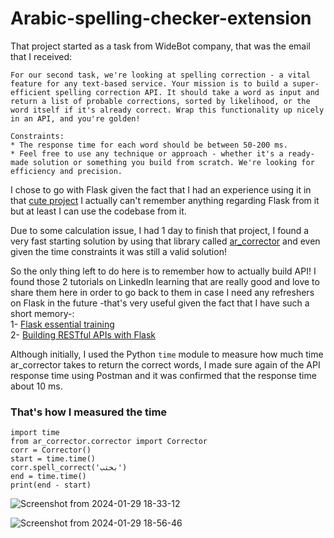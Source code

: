 # Arabic-spelling-checker-extension
That project started as a task from WideBot company, that was the email that I received:

```
For our second task, we're looking at spelling correction - a vital feature for any text-based service. Your mission is to build a super-efficient spelling correction API. It should take a word as input and return a list of probable corrections, sorted by likelihood, or the word itself if it's already correct. Wrap this functionality up nicely in an API, and you're golden!

Constraints:
* The response time for each word should be between 50-200 ms.
* Feel free to use any technique or approach - whether it's a ready-made solution or something you build from scratch. We're looking for efficiency and precision.
```

I chose to go with Flask given the fact that I had an experience using it in that [cute project](https://github.com/Aml-Hassan-Abd-El-hamid/cat-breeds-classification-website) I actually can't remember anything regarding Flask from it but at least I can use the codebase from it.

Due to some calculation issue, I had 1 day to finish that project, I found a very fast starting solution by using that library called [ar_corrector](https://github.com/basselkassem/ar_corrector) and even given the time constraints it was still a valid solution!

So the only thing left to do here is to remember how to actually build API! I found those 2 tutorials on LinkedIn learning that are really good and love to share them here in order to go back to them in case I need any refreshers on Flask in the future -that's very useful given the fact that I have such a short memory-:<br>
1- [Flask essential training](https://www.linkedin.com/learning/flask-essential-training)<br>
2- [Building RESTful APIs with Flask](https://www.linkedin.com/learning/building-restful-apis-with-flask)

Although initially, I used the Python `time` module to measure how much time ar_corrector takes to return the correct words, I made sure again of the API response time using Postman and it was confirmed that the response time about 10 ms.

### That's how I measured the time
```
import time
from ar_corrector.corrector import Corrector
corr = Corrector()
start = time.time()
corr.spell_correct('بختب')
end = time.time()
print(end - start)
```
![Screenshot from 2024-01-29 18-33-12](https://github.com/Aml-Hassan-Abd-El-hamid/Arabic-spelling-checker-extension/assets/66205928/accd9ab1-e3ec-44c2-a0fb-ffb5152e4580)


![Screenshot from 2024-01-29 18-56-46](https://github.com/Aml-Hassan-Abd-El-hamid/Arabic-spelling-checker-extension/assets/66205928/51b505c5-9b6f-4dec-84de-bf44eb4518b0)
